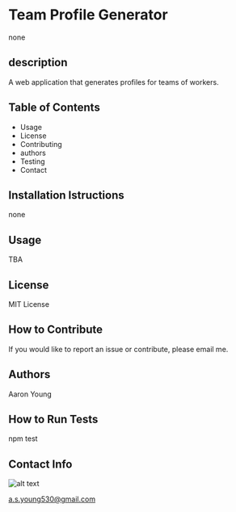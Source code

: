 # Team Profile Generator

none
## description
A web application that generates profiles for teams of workers.
## Table of Contents
- Usage
- License
- Contributing
- authors
- Testing
- Contact
## Installation Istructions
none
## Usage
TBA
## License
MIT License
## How to Contribute
If you would like to report an issue or contribute, please email me.
## Authors 
Aaron Young
## How to Run Tests 
npm test
## Contact Info
![alt text](https://avatars3.githubusercontent.com/u/60280417?s=460&u=37ccd56cfa83adcfe221dcca295c8e1dc564d55d&v=4)

a.s.young530@gmail.com

